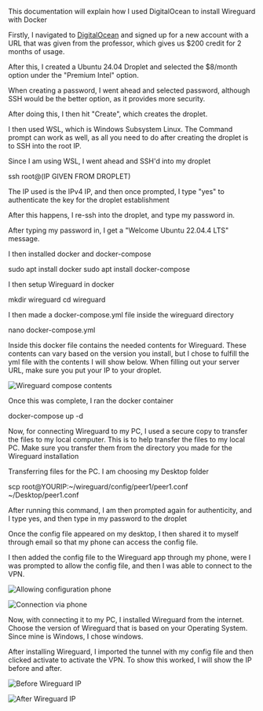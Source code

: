 
This documentation will explain how I used DigitalOcean to install Wireguard with Docker

Firstly, I navigated to [DigitalOcean](https://www.digitalocean.com) and signed up for a new account with a URL that was given from the professor, which gives us $200 credit for 2 months of usage.

After this, I created a Ubuntu 24.04 Droplet and selected the $8/month option under the "Premium Intel" option.

When creating a password, I went ahead and selected password, although SSH would be the better option, as it provides more security.

After doing this, I then hit "Create", which creates the droplet.

I then used WSL, which is Windows Subsystem Linux. The Command prompt can work as well, as all you need to do after creating the droplet is to SSH into the root IP.

Since I am using WSL, I went ahead and SSH'd into my droplet 

ssh root@(IP GIVEN FROM DROPLET)

The IP used is the IPv4 IP, and then once prompted, I type "yes" to authenticate the key for the droplet establishment

After this happens, I re-ssh into the droplet, and type my password in.

After typing my password in, I get a "Welcome Ubuntu 22.04.4 LTS" message.

I then installed docker and docker-compose

sudo apt install docker
sudo apt install docker-compose

I then setup Wireguard in docker

mkdir wireguard
cd wireguard

I then made a docker-compose.yml file inside the wireguard directory

nano docker-compose.yml

Inside this docker file contains the needed contents for Wireguard. These contents can vary based on the version you install, but I chose to fulfill the yml file with the contents I will show below. When filling out your server URL, make sure you put your IP to your droplet.

![Wireguard compose contents](https://github.com/user-attachments/assets/84a596c8-bbed-4233-9e83-28187e8a5da0)


Once this was complete, I ran the docker container 

docker-compose up -d

Now, for connecting Wireguard to my PC, I used a secure copy to transfer the files to my local computer. This is to help transfer the files to my local PC. Make sure you transfer them from the directory you made for the Wireguard installation

Transferring files for the PC. I am choosing my Desktop folder

scp root@YOURIP:~/wireguard/config/peer1/peer1.conf ~/Desktop/peer1.conf

After running this command, I am then prompted again for authenticity, and I type yes, and then type in my password to the droplet

Once the config file appeared on my desktop, I then shared it to myself through email so that my phone can access the config file.

I then added the config file to the Wireguard app through my phone, were I was prompted to allow the config file, and then I was able to connect to the VPN.

![Allowing configuration phone](https://github.com/user-attachments/assets/e1136e0b-3ba7-443c-901d-0c15b4ab3411)

![Connection via phone](https://github.com/user-attachments/assets/c36d7dc9-bcb8-4a75-8239-458f187a7980)

Now, with connecting it to my PC, I installed Wireguard from the internet. Choose the version of Wireguard that is based on your Operating System. Since mine is Windows, I chose windows.

After installing Wireguard, I imported the tunnel with my config file and then clicked activate to activate the VPN. To show this worked, I will show the IP before and after.

![Before Wireguard IP](https://github.com/user-attachments/assets/78e4cfef-3a9b-4bb8-b04b-0a59f18f00ee)

![After Wireguard IP](https://github.com/user-attachments/assets/77b695a5-14ff-432a-b13f-7298e5f21d03)
